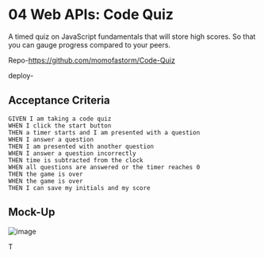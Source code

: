 # 04 Web APIs: Code Quiz
A timed quiz on JavaScript fundamentals that will store high scores.
So that you can gauge progress compared to your peers.

Repo-https://github.com/momofastorm/Code-Quiz 

deploy-


## Acceptance Criteria

```
GIVEN I am taking a code quiz
WHEN I click the start button
THEN a timer starts and I am presented with a question
WHEN I answer a question
THEN I am presented with another question
WHEN I answer a question incorrectly
THEN time is subtracted from the clock
WHEN all questions are answered or the timer reaches 0
THEN the game is over
WHEN the game is over
THEN I can save my initials and my score
```

## Mock-Up
![image](https://user-images.githubusercontent.com/127702972/231580048-819f83b3-6cc9-48c1-a9ac-8a0eca335653.png)

T
